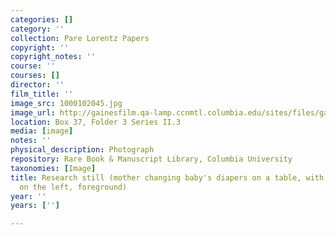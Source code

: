 ```yaml
---
categories: []
category: ''
collection: Pare Lorentz Papers
copyright: ''
copyright_notes: ''
course: ''
courses: []
director: ''
film_title: ''
image_src: 1000102045.jpg
image_url: http://gainesfilm.qa-lamp.ccnmtl.columbia.edu/sites/files/gainesfilm/images/1000102045.jpg
location: Box 37, Folder 3 Series II.3
media: [image]
notes: ''
physical_description: Photograph
repository: Rare Book & Manuscript Library, Columbia University
taxonomies: [Image]
title: Research still (mother changing baby's diapers on a table, with a little boy
  on the left, foreground)
year: ''
years: ['']

---
```

